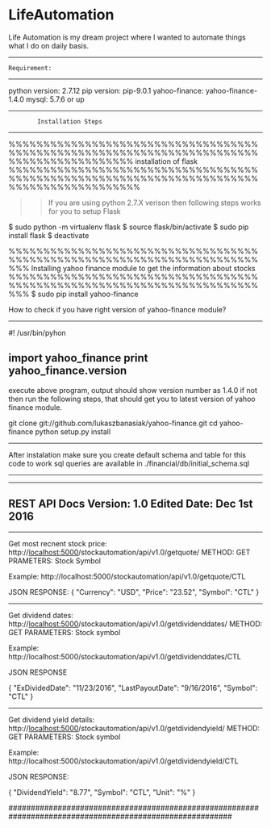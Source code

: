 # LifeAutomation
Life Automation is my dream project where I wanted to automate things what I do on daily basis.


----------------------------------------------------------------------------
	Requirement: 
----------------------------------------------------------------------------
python version: 2.7.12
pip version: pip-9.0.1
yahoo-finance: yahoo-finance-1.4.0 
mysql: 5.7.6 or up

----------------------------------------------------------------------------
			Installation Steps 
----------------------------------------------------------------------------

%%%%%%%%%%%%%%%%%%%%%%%%%%%%%%%%%%%%%%%%%%%%%%%%%%%%%%%%%%%%%%%%%%%%%%%%%%%%%%%%%%%%%%%%%%
			installation of flask 
%%%%%%%%%%%%%%%%%%%%%%%%%%%%%%%%%%%%%%%%%%%%%%%%%%%%%%%%%%%%%%%%%%%%%%%%%%%%%%%%%%%%%%%%%%%
>> If you are using python 2.7.X verison then following steps works for you to setup Flask 

$ sudo python -m virtualenv flask
$ source flask/bin/activate
$ sudo pip install flask
$ deactivate

%%%%%%%%%%%%%%%%%%%%%%%%%%%%%%%%%%%%%%%%%%%%%%%%%%%%%%%%%%%%%%%%%%%%%%%%%%% 
	Installing yahoo finance module to get the information about stocks 
%%%%%%%%%%%%%%%%%%%%%%%%%%%%%%%%%%%%%%%%%%%%%%%%%%%%%%%%%%%%%%%%%%%%%%%%%%% 
$ sudo pip install yahoo-finance 

How to check if you have right version of yahoo-finance module? 

---------------------------------
#! /usr/bin/pyhon 

import yahoo_finance
print yahoo_finance.__version__
---------------------------------

execute above  program, output should show version number as 1.4.0 
if not then run the following steps, that should get you to latest version of yahoo finance module. 

git clone git://github.com/lukaszbanasiak/yahoo-finance.git
cd yahoo-finance
python setup.py install

----------------------------------------------------------------------------------
After instalation make sure you create default schema and table for this code to work
sql queries are available in ./financial/db/initial_schema.sql


----------------------------------------------------------------------------------
----------------------------------------------------------------------------------
REST API Docs
Version: 1.0 
Edited Date: Dec 1st 2016
----------------------------------------------------------------------------------
----------------------------------------------------------------------------------

Get most recnent stock price: 
http://<localhost:5000>/stockautomation/api/v1.0/getquote/<Stock Symbol> 
METHOD: GET 
PRAMETERS: Stock Symbol

Example: 
http://localhost:5000/stockautomation/api/v1.0/getquote/CTL

JSON RESPONSE: 
{
  "Currency": "USD", 
  "Price": "23.52", 
  "Symbol": "CTL"
}

----------------------------------------------------------------------------------

Get dividend dates: 
http://<localhost:5000>/stockautomation/api/v1.0/getdividenddates/<Stock Symbole>
METHOD: GET
PARAMETERS: Stock symbol

Example: 
http://localhost:5000/stockautomation/api/v1.0/getdividenddates/CTL

JSON RESPONSE

{
  "ExDividedDate": "11/23/2016", 
  "LastPayoutDate": "9/16/2016", 
  "Symbol": "CTL"
}

----------------------------------------------------------------------------------

Get dividend yield details: 
http://<localhost:5000>/stockautomation/api/v1.0/getdividendyield/<Stock Symbole>
METHOD: GET
PARAMETERS: Stock symbol

Example: 
http://localhost:5000/stockautomation/api/v1.0/getdividendyield/CTL

JSON RESPONSE: 

{
  "DividendYield": "8.77", 
  "Symbol": "CTL", 
  "Unit": "%"
}


##########################################################################################################
